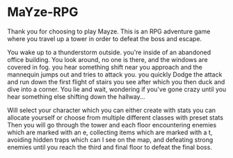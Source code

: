# MaYze-RPG
Thank you for choosing to play Mayze. This is an RPG adventure game where you travel up a tower in order to defeat the boss and escape. 
 
You wake up to a thunderstorm outside. you're inside of an abandoned office building.  You look around, no one is there, and the windows are covered in fog.  you hear something shift near you approach and the mannequin jumps out and tries to attack you.  you quickly Dodge the attack and run down the first flight of stairs you see after which you then duck and dive into a corner.  You lie and wait, wondering if you've gone crazy until you hear something else shifting down the hallway…

Will select your character which you can either create with stats you can allocate yourself or choose from multiple different classes with preset stats
Then you will go through the tower and each floor encountering enemies which are marked with an e, collecting items which are marked with a t, avoiding hidden traps which can I see on the map, and defeating strong enemies until you reach the third and final floor to defeat the final boss.
